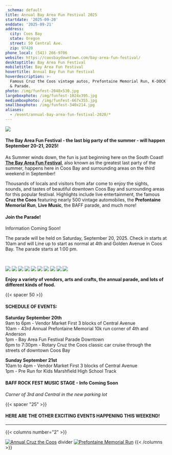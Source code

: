 ```yaml
---
_schema: default
title: Annual Bay Area Fun Festival 2025
startdate: '2025-09-20'
enddate: '2025-09-21'
address:
  city: Coos Bay
  state: Oregon
  street: 50 Central Ave.
  zip: 97420
phone_local: (541) 266-9706
website: https://coosbaydowntown.com/bay-area-fun-festival/
desktoptitle: Bay Area Fun Festival
mobiletitle: Bay Area Fun Festival
hovertitle: Annual Bay Fun Fun Festival
hoverdescription: >-
  Famous Cruz the Coos vintage autos, Prefontaine Memorial Run, K-DOCK RockFest
  & Parade.
photo: /img/funfest-2048x530.jpg
largeboxphoto: /img/funfest-1024x395.jpg
mediumboxphoto: /img/funfest-667x355.jpg
smallboxphoto: /img/funfest-340x214.jpg
aliases:
  - /event/annual-bay-area-fun-festival-2020/*
---
```

![](/img/bay-area-fun-fest-hder.jpg)

#### **The Bay Area Fun Festival - the last big party of the summer - will happen September 20-21, 2025!**

As Summer winds down, the fun is just beginning here on the South Coast! [**The Bay Area Fun Festival**](https://coosbaydowntown.com/bay-area-fun-festival/), also known as the greatest last party of the summer, happens here in Coos Bay and surrounding areas on the third weekend in September!

Thousands of locals and visitors from afar come to enjoy the sights, sounds, and tastes of beautiful downtown Coos Bay and surrounding areas for this popular festival. Highlights include live entertainment, the famous **Cruz the Coos** featuring nearly 500 vintage automobiles, the **Prefontaine Memorial Run**, **Live Music**, the BAFF parade, and much more!

#### **Join the Parade!**

Information Coming Soon!

The parade will be held on Saturday, September 20, 2025. Check in starts at 10am and will Line up to start as normal at 4th and Golden Avenue in Coos Bay. The parade starts at 1:00 pm.

&nbsp;

![](/img/funfest-mosiac1.jpg) ![](/img/funfest-mosiac2.jpg) ![](/img/funfest-mosiac3.jpg) ![](/img/funfest-mosiac4.jpg) ![](/img/funfest-mosiac5.jpg) ![](/img/funfest-mosiac6.jpg) ![](/img/funfest-mosiac7.jpg) ![](/img/funfest-mosiac8.jpg) ![](/img/funfest-mosiac9.jpg) ![](/img/funfest-mosiac10.jpg)

**Enjoy a variety of vendors, arts and crafts, the annual parade, and lots of different kinds of food.**

{{< spacer 50 >}}

#### SCHEDULE OF EVENTS:

**Saturday September 20th**<br>9am to 6pm - Vendor Market First 3 blocks of Central Avenue<br>10am - 43rd Annual Prefontaine Memorial 10k run corner of 4th and Anderson<br>1pm - Bay Area Fun Festival Parade Downtown<br>6pm to 7:30pm - Rotary Cruz the Coos classic car cruise through the streets of downtown Coos Bay

**Sunday September 21st**<br>10am to 4pm - Vendor Market First 3 blocks of Central Avenue<br>1pm - Pre Run for Kids Marshfield High School Track

#### BAFF ROCK FEST MUSIC STAGE - Info Coming Soon

*Corner of 3rd and Central in the new parking lot*

{{< spacer "25" >}}

#### HERE ARE THE OTHER EXCITING EVENTS HAPPENING THIS WEEKEND!

---

{{< columns number="2" >}}

[![Annual Cruz the Coos](/img/cruz-the-coos-columns-02.jpg)](/event/annual-cruz-the-coos/)
divider
[![Prefontaine Memorial Run](/img/prefontaine-run-columns-03.jpg)](/event/annual-prefontaine-memorial-run/)
{{< /columns >}}